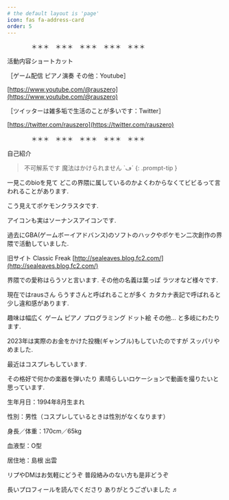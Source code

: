 ```yaml
---
# the default layout is 'page'
icon: fas fa-address-card
order: 5
---
```


　　　　＊＊＊　＊＊＊　＊＊＊　＊＊＊　＊＊＊

活動内容ショートカット

［ゲーム配信 ピアノ演奏 その他：Youtube］

[https://www.youtube.com/@rauszero](https://www.youtube.com/@rauszero)

［ツイッターは雑多垢で生活のことが多いです：Twitter］

[https://twitter.com/rauszero](https://twitter.com/rauszero)

　　　　＊＊＊　＊＊＊　＊＊＊　＊＊＊　＊＊＊

自己紹介

> 不可解系です 魔法はかけられません `ڡ´
{: .prompt-tip }

一見このbioを見て どこの界隈に属しているのかよくわからなくてビビるって言われることがあります.

こう見えてポケモンクラスタです.

アイコンも実はソーナンスアイコンです.

過去にGBA(ゲームボーイアドバンス)のソフトのハックやポケモン二次創作の界隈で活動していました.

旧サイト Classic Freak  [http://sealeaves.blog.fc2.com/](http://sealeaves.blog.fc2.com/)

界隈での愛称はらうソと言います. その他の名義は葉っぱ ラツオなど様々です.

現在ではrausさん らうすさんと呼ばれることが多く カタカナ表記で呼ばれると少し違和感があります.

趣味は幅広く ゲーム ピアノ プログラミング ドット絵 その他... と多岐にわたります.

2023年は実際のお金をかけた投機(ギャンブル)もしていたのですが スッパリやめました.

最近はコスプレもしています.

その格好で何かの楽器を弾いたり 素晴らしいロケーションで動画を撮りたいと思っています.

生年月日：1994年8月生まれ

性別：男性（コスプレしているときは性別がなくなります）

身長／体重：170cm／65kg

血液型：O型

居住地：島根 出雲

リプやDMはお気軽にどうぞ 普段絡みのない方も是非どうぞ

長いプロフィールを読んでくださり ありがとうございました ♬
